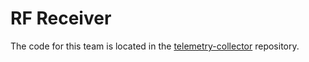 # RF Receiver

The code for this team is located in the [telemetry-collector](https://github.com/Solar-Gators/telemetry-collector) repository.


